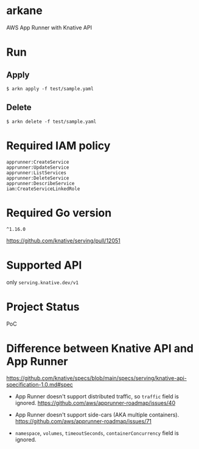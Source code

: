 # arkane

AWS App Runner with Knative API

# Run

## Apply

```
$ arkn apply -f test/sample.yaml
```

## Delete

```
$ arkn delete -f test/sample.yaml
```

# Required IAM policy

```
apprunner:CreateService
apprunner:UpdateService
apprunner:ListServices
apprunner:DeleteService
apprunner:DescribeService
iam:CreateServiceLinkedRole
```

# Required Go version

`^1.16.0`

https://github.com/knative/serving/pull/12051

# Supported API

only `serving.knative.dev/v1`

# Project Status

PoC

# Difference between Knative API and App Runner

https://github.com/knative/specs/blob/main/specs/serving/knative-api-specification-1.0.md#spec

- App Runner doesn't support distributed traffic, so `traffic` field is ignored.
https://github.com/aws/apprunner-roadmap/issues/40

- App Runner doesn't support side-cars (AKA multiple containers).
https://github.com/aws/apprunner-roadmap/issues/71

- `namespace`, `volumes`, `timeoutSeconds`, `containerConcurrency` field is ignored.